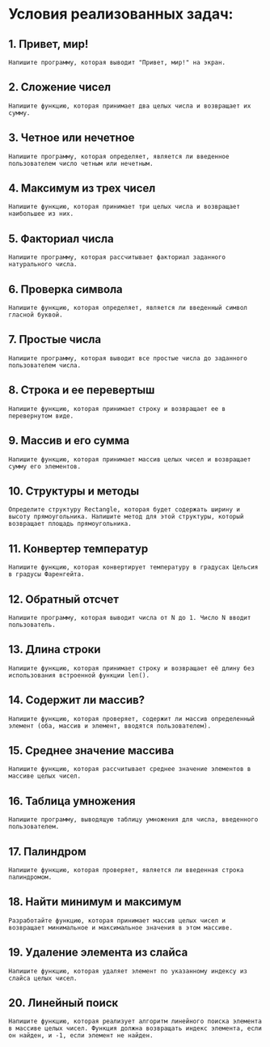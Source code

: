 # Условия реализованных задач:

## 1. Привет, мир!
    Напишите программу, которая выводит "Привет, мир!" на экран.

## 2. Сложение чисел
    Напишите функцию, которая принимает два целых числа и возвращает их сумму.

## 3. Четное или нечетное
    Напишите программу, которая определяет, является ли введенное пользователем число четным или нечетным.

## 4. Максимум из трех чисел
    Напишите функцию, которая принимает три целых числа и возвращает наибольшее из них.

## 5. Факториал числа
    Напишите программу, которая рассчитывает факториал заданного натурального числа.

## 6. Проверка символа
    Напишите функцию, которая определяет, является ли введенный символ гласной буквой.

## 7. Простые числа
    Напишите программу, которая выводит все простые числа до заданного пользователем числа.

## 8. Строка и ее перевертыш
    Напишите функцию, которая принимает строку и возвращает ее в перевернутом виде.

## 9. Массив и его сумма
    Напишите функцию, которая принимает массив целых чисел и возвращает сумму его элементов.

## 10. Структуры и методы
    Определите структуру Rectangle, которая будет содержать ширину и высоту прямоугольника. Напишите метод для этой структуры, который возвращает площадь прямоугольника.
    
## 11. Конвертер температур
    Напишите функцию, которая конвертирует температуру в градусах Цельсия в градусы Фаренгейта.

## 12. Обратный отсчет
    Напишите программу, которая выводит числа от N до 1. Число N вводит пользователь.

## 13. Длина строки
    Напишите функцию, которая принимает строку и возвращает её длину без использования встроенной функции len().

## 14. Содержит ли массив?
    Напишите функцию, которая проверяет, содержит ли массив определенный элемент (оба, массив и элемент, вводятся пользователем).

## 15. Среднее значение массива
    Напишите функцию, которая рассчитывает среднее значение элементов в массиве целых чисел.

## 16. Таблица умножения
    Напишите программу, выводящую таблицу умножения для числа, введенного пользователем.

## 17. Палиндром
    Напишите функцию, которая проверяет, является ли введенная строка палиндромом.

## 18. Найти минимум и максимум
    Разработайте функцию, которая принимает массив целых чисел и возвращает минимальное и максимальное значения в этом массиве.

## 19. Удаление элемента из слайса
    Напишите функцию, которая удаляет элемент по указанному индексу из слайса целых чисел.

## 20. Линейный поиск
    Напишите функцию, которая реализует алгоритм линейного поиска элемента в массиве целых чисел. Функция должна возвращать индекс элемента, если он найден, и -1, если элемент не найден.
